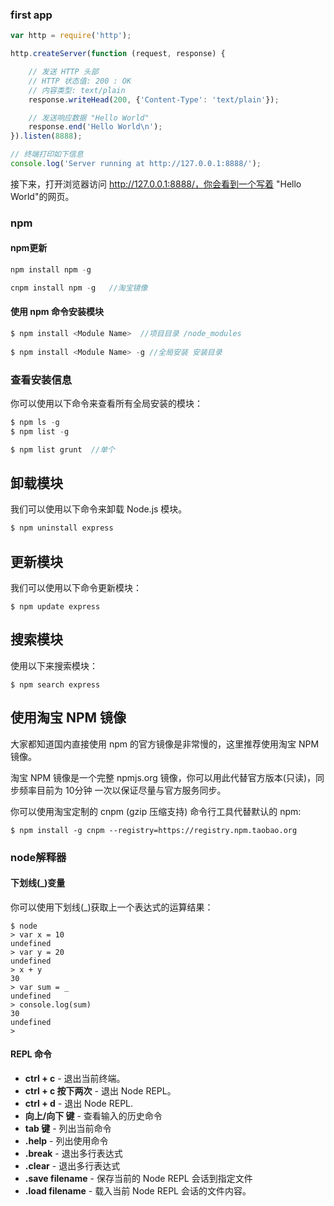 ### first app

```js
var http = require('http');

http.createServer(function (request, response) {

    // 发送 HTTP 头部 
    // HTTP 状态值: 200 : OK
    // 内容类型: text/plain
    response.writeHead(200, {'Content-Type': 'text/plain'});

    // 发送响应数据 "Hello World"
    response.end('Hello World\n');
}).listen(8888);

// 终端打印如下信息
console.log('Server running at http://127.0.0.1:8888/');
```

接下来，打开浏览器访问 http://127.0.0.1:8888/，你会看到一个写着 "Hello World"的网页。

### npm

#### npm更新

```js
npm install npm -g

cnpm install npm -g   //淘宝镜像
```

#### 使用 npm 命令安装模块

```js
$ npm install <Module Name>  //项目目录 /node_modules
    
$ npm install <Module Name> -g //全局安装 安装目录
```

### 查看安装信息

你可以使用以下命令来查看所有全局安装的模块：

```js
$ npm ls -g
$ npm list -g

$ npm list grunt  //单个
```

## 卸载模块

我们可以使用以下命令来卸载 Node.js 模块。

```js
$ npm uninstall express
```

## 更新模块

我们可以使用以下命令更新模块：

```
$ npm update express
```

## 搜索模块

使用以下来搜索模块：

```
$ npm search express
```

## 使用淘宝 NPM 镜像

大家都知道国内直接使用 npm 的官方镜像是非常慢的，这里推荐使用淘宝 NPM 镜像。

淘宝 NPM 镜像是一个完整 npmjs.org 镜像，你可以用此代替官方版本(只读)，同步频率目前为 10分钟 一次以保证尽量与官方服务同步。

你可以使用淘宝定制的 cnpm (gzip 压缩支持) 命令行工具代替默认的 npm:

```
$ npm install -g cnpm --registry=https://registry.npm.taobao.org
```

### node解释器

#### 下划线(_)变量

你可以使用下划线(_)获取上一个表达式的运算结果：

```
$ node
> var x = 10
undefined
> var y = 20
undefined
> x + y
30
> var sum = _
undefined
> console.log(sum)
30
undefined
>
```

#### REPL 命令

- **ctrl + c** - 退出当前终端。
- **ctrl + c 按下两次** - 退出 Node REPL。
- **ctrl + d** - 退出 Node REPL.
- **向上/向下 键** - 查看输入的历史命令
- **tab 键** - 列出当前命令
- **.help** - 列出使用命令
- **.break** - 退出多行表达式
- **.clear** - 退出多行表达式
- **.save filename** - 保存当前的 Node REPL 会话到指定文件
- **.load filename** - 载入当前 Node REPL 会话的文件内容。